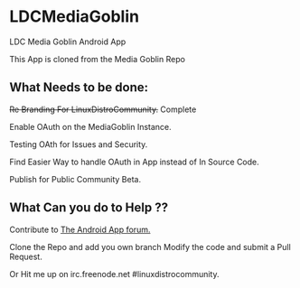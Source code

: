 LDCMediaGoblin
==============

LDC Media Goblin Android App

This App is cloned from the Media Goblin Repo

What Needs to be done:
----------------------

~~Re Branding For LinuxDistroCommunity.~~ Complete

Enable OAuth on the MediaGoblin Instance.

Testing OAth for Issues and Security.

Find Easier Way to handle OAuth in App instead of In Source Code.

Publish for Public Community Beta.

What Can you do to Help ??
--------------------------

Contribute to [The Android App forum.][1]

Clone the Repo and add you own branch Modify the code and submit a Pull Request.

Or Hit me up on irc.freenode.net #linuxdistrocommunity.


[1]: https://bbs.linuxdistrocommunity.com/showthread.php?tid=2139
